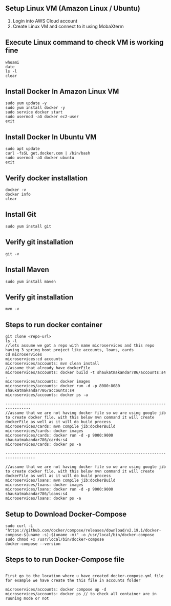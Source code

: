 ## Setup Linux VM (Amazon Linux / Ubuntu)

1) Login into AWS Cloud account
2) Create Linux VM and connect to it using MobaXterm

## Execute Linux command to check VM is working fine

```
whoami
date
ls -l
clear
```

## Install Docker In Amazon Linux VM

```
sudo yum update -y 
sudo yum install docker -y
sudo service docker start
sudo usermod -aG docker ec2-user
exit
```
## Install Docker In Ubuntu VM

```
sudo apt update
curl -fsSL get.docker.com | /bin/bash
sudo usermod -aG docker ubuntu 
exit
```

## Verify docker installation

```
docker -v
docker info
clear
```

## Install Git

```
sudo yum install git
```

## Verify git installation

```
git -v
```

## Install Maven

```
sudo yum install maven
```

## Verify git installation

```
mvn -v
```

## Steps to run docker container

```
git clone <repo-url>
ls -l
//lets assume we got a repo with name microservices and this repo having 3 spring boot project like accounts, loans, cards
cd microservices
microservices:cd accounts
microservices/accounts: mvn clean install
//assume that already have dockerFile
microservices/accounts: docker build -t shaukatmakandar786/accounts:s4 .
microservices/accounts: docker images
microservices/accounts: docker run -d -p 8080:8080 shaukatmakandar786/accounts:s4
microservices/accounts: docker ps -a

---------------------------------------------------------------------------------
//assume that we are not having docker file so we are using google jib to create docker file. with this below mvn command it will create dockerFile as well as it will do build process
microservices/cards: mvn compile jib:dockerBuild
microservices/cards: docker images
microservices/cards: docker run -d -p 9000:9000 shaukatmakandar786/cards:s4
microservices/cards: docker ps -a

-----------------------------------------------------------------------------------

//assume that we are not having docker file so we are using google jib to create docker file. with this below mvn command it will create dockerFile as well as it will do build process
microservices/loans: mvn compile jib:dockerBuild
microservices/loans: docker images
microservices/loans: docker run -d -p 9000:9000 shaukatmakandar786/loans:s4
microservices/loans: docker ps -a
```

## Setup to Download Docker-Compose

```
sudo curl -L "https://github.com/docker/compose/releases/download/v2.19.1/docker-compose-$(uname -s)-$(uname -m)" -o /usr/local/bin/docker-compose
sudo chmod +x /usr/local/bin/docker-compose
docker-compose --version

```

## Steps to to run Docker-Compose file

```

First go to the location where u have created docker-compose.yml file for example we have create the this file in accounts folder

microservices/accounts: docker compose up -d
microservices/accounts: docker ps // to check all container are in ruuning mode or not
```
